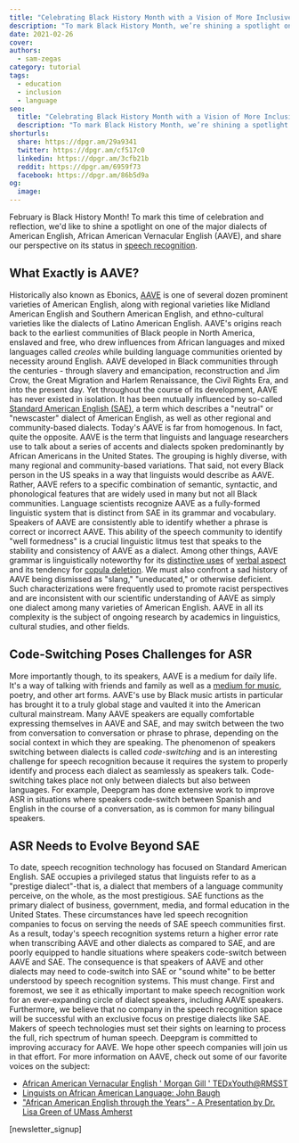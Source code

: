 ```yaml
---
title: "Celebrating Black History Month with a Vision of More Inclusive Speech Recognition"
description: "To mark Black History Month, we’re shining a spotlight on a major dialect of American English, African American Vernacular English (AAVE), and its status in speech recognition."
date: 2021-02-26
cover: 
authors:
  - sam-zegas
category: tutorial
tags:
  - education
  - inclusion
  - language
seo:
  title: "Celebrating Black History Month with a Vision of More Inclusive Speech Recognition"
  description: "To mark Black History Month, we’re shining a spotlight on a major dialect of American English, African American Vernacular English (AAVE), and its status in speech recognition."
shorturls:
  share: https://dpgr.am/29a9341
  twitter: https://dpgr.am/cf517c0
  linkedin: https://dpgr.am/3cfb21b
  reddit: https://dpgr.am/6959f73
  facebook: https://dpgr.am/86b5d9a
og:
  image: 
---
```


February is Black History Month! To mark this time of celebration and reflection, we'd like to shine a spotlight on one of the major dialects of American English, African American Vernacular English (AAVE), and share our perspective on its status in [speech recognition](https://blog.deepgram.com/what-is-asr/).

## What Exactly is AAVE?

Historically also known as Ebonics, [AAVE](https://www.oxfordhandbooks.com/view/10.1093/oxfordhb/9780199795390.001.0001/oxfordhb-9780199795390-e-5?rskey=Y8e3Sn&result=3#:~:text=It%20is%20now%20widely%20accepted,the%2017th%20and%2018th%20centuries.) is one of several dozen prominent varieties of American English, along with regional varieties like Midland American English and Southern American English, and ethno-cultural varieties like the dialects of Latino American English. AAVE's origins reach back to the earliest communities of Black people in North America, enslaved and free, who drew influences from African languages and mixed languages called _creoles_ while building language communities oriented by necessity around English. AAVE developed in Black communities through the centuries - through slavery and emancipation, reconstruction and Jim Crow, the Great Migration and Harlem Renaissance, the Civil Rights Era, and into the present day. Yet throughout the course of its development, AAVE has never existed in isolation. It has been mutually influenced by so-called [Standard American English (SAE)](https://www.thoughtco.com/standard-american-english-1692134), a term which describes a "neutral" or "newscaster" dialect of American English, as well as other regional and community-based dialects. Today's AAVE is far from homogenous. In fact, quite the opposite. AAVE is the term that linguists and language researchers use to talk about a series of accents and dialects spoken predominantly by African Americans in the United States. The grouping is highly diverse, with many regional and community-based variations. That said, not every Black person in the US speaks in a way that linguists would describe as AAVE. Rather, AAVE refers to a specific combination of semantic, syntactic, and phonological features that are widely used in many but not all Black communities. Language scientists recognize AAVE as a fully-formed linguistic system that is distinct from SAE in its grammar and vocabulary. Speakers of AAVE are consistently able to identify whether a phrase is correct or incorrect AAVE. This ability of the speech community to identify "well formedness" is a crucial linguistic litmus test that speaks to the stability and consistency of AAVE as a dialect. Among other things, AAVE grammar is linguistically noteworthy for its [distinctive uses](https://ygdp.yale.edu/phenomena/invariant-be) of [verbal aspect](https://ygdp.yale.edu/phenomena/perfective-done) and its tendency for [copula deletion](https://ygdp.yale.edu/phenomena/null-copula). We must also confront a sad history of AAVE being dismissed as "slang," "uneducated," or otherwise deficient. Such characterizations were frequently used to promote racist perspectives and are inconsistent with our scientific understanding of AAVE as simply one dialect among many varieties of American English. AAVE in all its complexity is the subject of ongoing research by academics in linguistics, cultural studies, and other fields.

## Code-Switching Poses Challenges for ASR

More importantly though, to its speakers, AAVE is a medium for daily life. It's a way of talking with friends and family as well as a [medium for music](https://www.xxlmag.com/great-albums-from-rappers-with-poetic-flows/), poetry, and other art forms. AAVE's use by Black music artists in particular has brought it to a truly global stage and vaulted it into the American cultural mainstream. Many AAVE speakers are equally comfortable expressing themselves in AAVE and SAE, and may switch between the two from conversation to conversation or phrase to phrase, depending on the social context in which they are speaking. The phenomenon of speakers switching between dialects is called _code-switching_ and is an interesting challenge for speech recognition because it requires the system to properly identify and process each dialect as seamlessly as speakers talk. Code-switching takes place not only between dialects but also between languages. For example, Deepgram has done extensive work to improve ASR in situations where speakers code-switch between Spanish and English in the course of a conversation, as is common for many bilingual speakers.

## ASR Needs to Evolve Beyond SAE

To date, speech recognition technology has focused on Standard American English. SAE occupies a privileged status that linguists refer to as a "prestige dialect"-that is, a dialect that members of a language community perceive, on the whole, as the most prestigious. SAE functions as the primary dialect of business, government, media, and formal education in the United States. These circumstances have led speech recognition companies to focus on serving the needs of SAE speech communities first. As a result, today's speech recognition systems return a higher error rate when transcribing AAVE and other dialects as compared to SAE, and are poorly equipped to handle situations where speakers code-switch between AAVE and SAE. The consequence is that speakers of AAVE and other dialects may need to code-switch into SAE or "sound white" to be better understood by speech recognition systems. This must change. First and foremost, we see it as ethically important to make speech recognition work for an ever-expanding circle of dialect speakers, including AAVE speakers. Furthermore, we believe that no company in the speech recognition space will be successful with an exclusive focus on prestige dialects like SAE. Makers of speech technologies must set their sights on learning to process the full, rich spectrum of human speech. Deepgram is committed to improving accuracy for AAVE. We hope other speech companies will join us in that effort. For more information on AAVE, check out some of our favorite voices on the subject:

*   [African American Vernacular English ' Morgan Gill ' TEDxYouth@RMSST](https://www.youtube.com/watch?v=rNjhB1DW_-s)
*   [Linguists on African American Language: John Baugh](https://www.youtube.com/watch?v=6EQdJy24JrQ)
*   ["African American English through the Years" - A Presentation by Dr. Lisa Green of UMass Amherst](https://www.youtube.com/watch?v=x6UpGwH6YBs)

[newsletter_signup]

